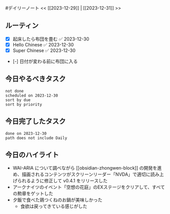 #デイリーノート
<< [[2023-12-29]] | [[2023-12-31]] >>
## ルーティン
- [x] 起床したら布団を畳む ✅ 2023-12-30
- [x] Hello Chinese ✅ 2023-12-30
- [x] Super Chinese ✅ 2023-12-30
- [-] 日付が変わる前に布団に入る
## 今日やるべきタスク
```tasks
not done
scheduled on 2023-12-30
sort by due
sort by priority
```
## 今日完了したタスク
```tasks
done on 2023-12-30
path does not include Daily
```
## 今日のハイライト
- WAI-ARIA について調べながら [[obsidian-zhongwen-block]] の開発を進め、描画されるコンテンツがスクリーンリーダー「NVDA」で適切に読み上げられるように修正して v0.4.1 をリリースした
- アークナイツのイベント「空想の花庭」のEXステージをクリアして、すべての勲章をゲットした
- 夕飯で食べた鶏つくねのお鍋が美味しかった
	- 食欲は戻ってきている感じがした
